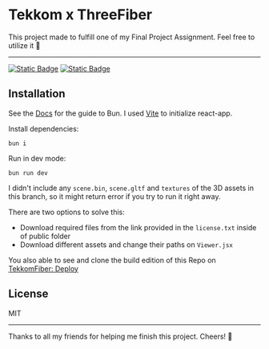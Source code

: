 # Tekkom x ThreeFiber

This project made to fulfill one of my Final Project Assignment. Feel free to utilize it 🙌

---

[![Static Badge](https://img.shields.io/badge/node-v20.10.0-1603)][node] [![Static Badge](https://img.shields.io/badge/bun-v1.0.16-f472b6)][bun1.0.16]

## Installation

See the [Docs][bun] for the guide to Bun. I used [Vite][vite] to initialize react-app.

Install dependencies:
```
bun i
```

Run in dev mode:
```
bun run dev
```

I didn't include any `scene.bin`, `scene.gltf` and `textures` of the 3D assets in this branch, so it might return error if you try to run it right away.

There are two options to solve this:
- Download required files from the link provided in the `license.txt` inside of public folder
- Download different assets and change their paths on `Viewer.jsx`

You also able to see and clone the build edition of this Repo on [TekkomFiber: Deploy][deploy]

## License

MIT

---

Thanks to all my friends for helping me finish this project. Cheers! 🥂

[node]: https://nodejs.org/en/blog/release/v20.10.0
[bun]: https://bun.sh/docs
[bun1.0.16]: https://bun.sh/blog/bun-v1.0.16
[vite]: https://vitejs.dev/guide/
[deploy]: https://github.com/SenzawaG/TekkomFiber.dev/tree/deploy